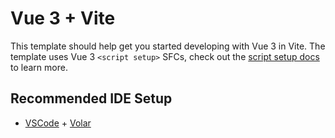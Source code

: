 # Vue 3 + Vite

This template should help get you started developing with Vue 3 in Vite. The template uses Vue 3 `<script setup>` SFCs, check out the [script setup docs](https://v3.vuejs.org/api/sfc-script-setup.html#sfc-script-setup) to learn more.

## Recommended IDE Setup


- [VSCode](https://code.visualstudio.com/) + [Volar](https://marketplace.visualstudio.com/items?itemName=johnsoncodehk.volar)
